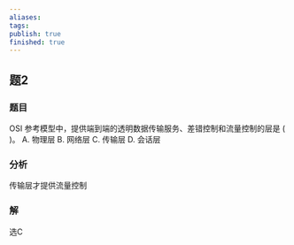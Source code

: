 ```yaml
---
aliases: 
tags: 
publish: true
finished: true
---
```

## 题2
### 题目
OSI 参考模型中，提供端到端的透明数据传输服务、差错控制和流量控制的层是 ( )。
A. 物理层 B. 网络层 C. 传输层 D. 会话层
### 分析
传输层才提供流量控制
### 解
选C
